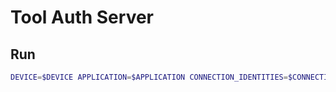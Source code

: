 # Tool Auth Server

## Run

```bash
DEVICE=$DEVICE APPLICATION=$APPLICATION CONNECTION_IDENTITIES=$CONNECTION_IDENTITIES pnpm run server
```

